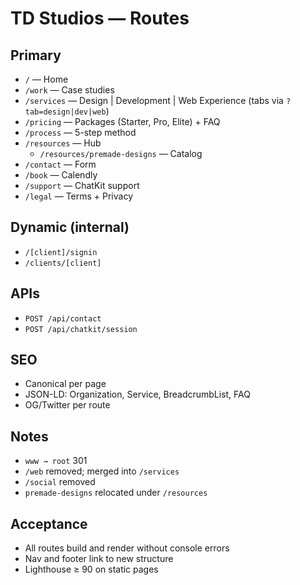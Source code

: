 # TD Studios — Routes

## Primary
- `/` — Home
- `/work` — Case studies
- `/services` — Design | Development | Web Experience (tabs via `?tab=design|dev|web`)
- `/pricing` — Packages (Starter, Pro, Elite) + FAQ
- `/process` — 5-step method
- `/resources` — Hub
  - `/resources/premade-designs` — Catalog
- `/contact` — Form
- `/book` — Calendly
- `/support` — ChatKit support
- `/legal` — Terms + Privacy

## Dynamic (internal)
- `/[client]/signin`
- `/clients/[client]`

## APIs
- `POST /api/contact`
- `POST /api/chatkit/session`

## SEO
- Canonical per page
- JSON-LD: Organization, Service, BreadcrumbList, FAQ
- OG/Twitter per route

## Notes
- `www → root` 301
- `/web` removed; merged into `/services`
- `/social` removed
- `premade-designs` relocated under `/resources`

## Acceptance
- All routes build and render without console errors
- Nav and footer link to new structure
- Lighthouse ≥ 90 on static pages
